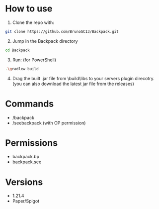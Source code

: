 # How to use
1. Clone the repo with:
```bash
git clone https://github.com/BrunoGC13/Backpack.git
```
2. Jump in the Backpack directory
```bash
cd Backpack
```
3. Run: (for PowerShell)
```bash
.\gradlew build
```
4. Drag the built .jar file from \build\libs to your servers plugin direcotry. (you can also download the latest jar file from the releases) 

# Commands
- /backpack
- /seebackpack (with OP permission)

# Permissions
- backpack.bp
- backpack.see

# Versions
- 1.21.4
- Paper/Spigot

